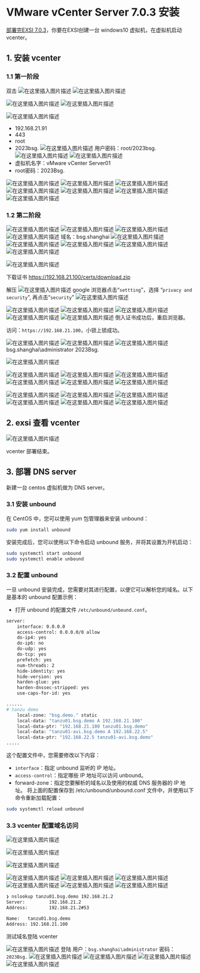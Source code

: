 # VMware vCenter Server 7.0.3 安装




[部署完EXSI 7.0.3](https://blog.csdn.net/xixihahalelehehe/article/details/130313339)，你要在EXSI创建一台 windows10 虚拟机，在虚拟机启动 vcenter。
## 1. 安装 vcenter

###  1.1 第一阶段
双击
![在这里插入图片描述](https://img-blog.csdnimg.cn/59fa7655ae464d639d644e8320d2cfdb.png)
![在这里插入图片描述](https://img-blog.csdnimg.cn/597d266233ee4241863bc98d8a5d4448.png)


![在这里插入图片描述](https://img-blog.csdnimg.cn/2b7cf8e9de264e908fd6d29baee38159.png)
![在这里插入图片描述](https://img-blog.csdnimg.cn/267e4a243fd04449b34e0909181ebc08.png)

![在这里插入图片描述](https://img-blog.csdnimg.cn/c7fd4be6790d4ca5aa4033226d8c9b54.png)
- 192.168.21.91
- 443
- root
- 2023bsg.
![在这里插入图片描述](https://img-blog.csdnimg.cn/1d5c796acdb84c57997f24969a36f28d.png)
用户密码：root/2023bsg.
![在这里插入图片描述](https://img-blog.csdnimg.cn/226617e81d744096b490b3ea8e9153f6.png)
![在这里插入图片描述](https://img-blog.csdnimg.cn/0ad6f931450745fea9599e448d13a088.png)
- 虚拟机名字：vMware vCenter Server01
- root密码：2023Bsg.

![在这里插入图片描述](https://img-blog.csdnimg.cn/dab429f2323f40038929bb69c336a0ac.png)
![在这里插入图片描述](https://img-blog.csdnimg.cn/6f9d09709a0d47558b6e7d44368d5e0e.png)
![在这里插入图片描述](https://img-blog.csdnimg.cn/aa817f9e10dc47b38b40bb88875d9af0.png)
![在这里插入图片描述](https://img-blog.csdnimg.cn/b6a53d18eebb4f12a38d41874344d284.png)
![在这里插入图片描述](https://img-blog.csdnimg.cn/4392f36b834647ddafce1442e029ae41.png)
![在这里插入图片描述](https://img-blog.csdnimg.cn/ad3ac009b2124ea6b66ba516bea3732c.png)
![在这里插入图片描述](https://img-blog.csdnimg.cn/2a3a08760df04b988ae0e25f29cb2a90.png)
### 1.2  第二阶段
![在这里插入图片描述](https://img-blog.csdnimg.cn/4e9b59e4f6e84874a944e6dee3931d33.png)
![在这里插入图片描述](https://img-blog.csdnimg.cn/fef488a6aa94433c9b79c711e1f9bbc6.png)
![在这里插入图片描述](https://img-blog.csdnimg.cn/cfb083a10e4d4f579e1819540a61a2db.png)
![在这里插入图片描述](https://img-blog.csdnimg.cn/dee54062bac4440b814527cc76cbbdbe.png)
域名：bsg.shanghai
![在这里插入图片描述](https://img-blog.csdnimg.cn/30f09f63fce3478790e98982ad11618d.png)
![在这里插入图片描述](https://img-blog.csdnimg.cn/22065c7f69b943c4b7451ddd9b0045d2.png)
![在这里插入图片描述](https://img-blog.csdnimg.cn/7e9780e0c8fc4c068deeee9149bde368.png)
![在这里插入图片描述](https://img-blog.csdnimg.cn/cf8e1a730a3b4343bb2010d8693cc55a.png)
![在这里插入图片描述](https://img-blog.csdnimg.cn/d2f7a95391ac4283821ab6902f798672.png)

![在这里插入图片描述](https://img-blog.csdnimg.cn/8029fbfc2c0e431b90c2267265f44f02.png)

下载证书
https://192.168.21.100/certs/download.zip

解压
![在这里插入图片描述](https://img-blog.csdnimg.cn/2903c11fc75842188c7700f2e2de0318.png)
google 浏览器点击“`settting`”，选择 “`privacy and security`”, 再点击“`security`”
![在这里插入图片描述](https://img-blog.csdnimg.cn/a7ba9ea1e351469a9842b499c659829c.png)

![在这里插入图片描述](https://img-blog.csdnimg.cn/57275ae9fa7148b6ae0f7062c341dff0.png)
![在这里插入图片描述](https://img-blog.csdnimg.cn/b37513051eb649a1b4e467157cdb3a46.png)
![在这里插入图片描述](https://img-blog.csdnimg.cn/f49f47614a364349a789d173732006de.png)
![在这里插入图片描述](https://img-blog.csdnimg.cn/4ff4fad992e74e228caf077a08e171ee.png)
![在这里插入图片描述](https://img-blog.csdnimg.cn/394d8b60d5694e85b5741cfb3d8dda3e.png)
倒入证书成功后，重启浏览器。

访问：`https://192.168.21.100`，小锁上锁成功。


![在这里插入图片描述](https://img-blog.csdnimg.cn/c13b116eae91483db372af98d38ba446.png)
![在这里插入图片描述](https://img-blog.csdnimg.cn/1197160055754b7cb982855b2d7b33f0.png)
![在这里插入图片描述](https://img-blog.csdnimg.cn/87903c501bef48a989ee371915fa92f2.png)
bsg.shanghai\administrator
2023Bsg.

![在这里插入图片描述](https://img-blog.csdnimg.cn/e3a4f1def51e4d99b30107c0bd57ae08.png)

![在这里插入图片描述](https://img-blog.csdnimg.cn/df899393416e4005978b471306f3513d.png)
![在这里插入图片描述](https://img-blog.csdnimg.cn/12d21318aa1d4e60955bc9c9796ff0af.png)
![在这里插入图片描述](https://img-blog.csdnimg.cn/eb491a2f90df47b5907a25868dd32a30.png)
![在这里插入图片描述](https://img-blog.csdnimg.cn/2873043896d54e77b860f946960adb7d.png)
![在这里插入图片描述](https://img-blog.csdnimg.cn/0ece280f999c4e3c9215aeaa9604b4fb.png)
![在这里插入图片描述](https://img-blog.csdnimg.cn/158a0ade0046484d9adef333b08633a7.png)

![在这里插入图片描述](https://img-blog.csdnimg.cn/860a73bfef084b98a614cdbebfce99d6.png)
![在这里插入图片描述](https://img-blog.csdnimg.cn/8b2837ddf551484da639aec3077b7d22.png)
![在这里插入图片描述](https://img-blog.csdnimg.cn/fdbd667c4e8343ce87ccaf33baefee0f.png)
![在这里插入图片描述](https://img-blog.csdnimg.cn/121855e5171445e0881c4d09858f19b8.png)
![在这里插入图片描述](https://img-blog.csdnimg.cn/34c52c1162d34c5aad3b7d60fb9d630e.png)
![在这里插入图片描述](https://img-blog.csdnimg.cn/23cb80c5a3cc41e3ae20d069320cde5a.png)


## 2. exsi 查看 vcenter


![在这里插入图片描述](https://img-blog.csdnimg.cn/01736867536d44a5a09c18b3b0e4f45c.png)

vcenter 部署结束。
##  3. 部署 DNS server
新建一台 centos 虚拟机做为 DNS server。
###  3.1 安装  unbound
在 CentOS 中，您可以使用 yum 包管理器来安装 unbound：

```bash
sudo yum install unbound
```

安装完成后，您可以使用以下命令启动 unbound 服务，并将其设置为开机启动：

```bash
sudo systemctl start unbound
sudo systemctl enable unbound
```

### 3.2 配置 unbound
一旦 unbound 安装完成，您需要对其进行配置，以便它可以解析您的域名。以下是基本的 unbound 配置示例：
- 打开 unbound 的配置文件 `/etc/unbound/unbound.conf`。

```bash
server:
    interface: 0.0.0.0
    access-control: 0.0.0.0/0 allow
    do-ip4: yes
    do-ip6: no
    do-udp: yes
    do-tcp: yes
    prefetch: yes
    num-threads: 2
    hide-identity: yes
    hide-version: yes
    harden-glue: yes
    harden-dnssec-stripped: yes
    use-caps-for-id: yes

......
# tanzu demo
    local-zone: "bsg.demo." static
    local-data: "tanzu01.bsg.demo A 192.168.21.100"
    local-data-ptr: "192.168.21.100 tanzu01.bsg.demo"
    local-data: "tanzu01-avi.bsg.demo A 192.168.22.5"
    local-data-ptr: "192.168.22.5 tanzu01-avi.bsg.demo"
.....
```

这个配置文件中，您需要修改以下内容：

- `interface`：指定 unbound 监听的 IP 地址。
- `access-control`：指定哪些 IP 地址可以访问 unbound。
- forward-zone：指定您要解析的域名以及使用的权威 DNS 服务器的 IP 地址。
将上面的配置保存到 /etc/unbound/unbound.conf 文件中，并使用以下命令重新加载配置：

```bash
sudo systemctl reload unbound
```

### 3.3 vcenter 配置域名访问

![在这里插入图片描述](https://img-blog.csdnimg.cn/e0f8105f571048a694dba01a75810521.png)

![在这里插入图片描述](https://img-blog.csdnimg.cn/c0475d141b73443c9f93dd50d8ccc8f0.png)

![在这里插入图片描述](https://img-blog.csdnimg.cn/f28cba9c9e744b3f9b60be9271725617.png)

![在这里插入图片描述](https://img-blog.csdnimg.cn/9c68848c15b6488abf217011674bbc6f.png)
![在这里插入图片描述](https://img-blog.csdnimg.cn/0642ae27d4834857bae9f9b61806b241.png)
![在这里插入图片描述](https://img-blog.csdnimg.cn/6519e2d4d6894dfea4044aa459734c27.png)
![在这里插入图片描述](https://img-blog.csdnimg.cn/cd6afe48843d4c4ca7a636fc9bf09b5e.png)
![在这里插入图片描述](https://img-blog.csdnimg.cn/f49024f32d5744ebbb4b219665710f41.png)
![在这里插入图片描述](https://img-blog.csdnimg.cn/513ae4d41edd4925a2d8560754ac084f.png)

```bash
❯ nslookup tanzu01.bsg.demo 192.168.21.2
Server:         192.168.21.2
Address:        192.168.21.2#53

Name:   tanzu01.bsg.demo
Address: 192.168.21.100
```
测试域名登陆 vcenter

![在这里插入图片描述](https://img-blog.csdnimg.cn/b1599b80ce1c4c54aa3915989706d2c0.png)
登陆
用户：`bsg.shanghai\administrator`
密码： `2023Bsg.`
![在这里插入图片描述](https://img-blog.csdnimg.cn/65ed1b613d85407a800071df4bf8ae6d.png)
![在这里插入图片描述](https://img-blog.csdnimg.cn/6c6ec7f7cc804ef385efd20df0b29dba.png)
![在这里插入图片描述](https://img-blog.csdnimg.cn/6f7d76acc2e44688a6c2318c85a7c24f.png)
![在这里插入图片描述](https://img-blog.csdnimg.cn/45441ebe25ac42e7908e53b4ec09fbbd.png)

